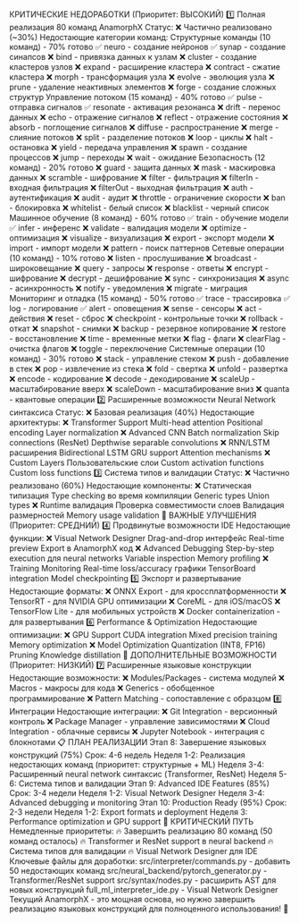 КРИТИЧЕСКИЕ НЕДОРАБОТКИ (Приоритет: ВЫСОКИЙ)
1️⃣ Полная реализация 80 команд AnamorphX
Статус: ❌ Частично реализовано (~30%)
Недостающие категории команд:
Структурные команды (10 команд) - 70% готово
✅ neuro - создание нейронов
✅ synap - создание синапсов
❌ bind - привязка данных к узлам
❌ cluster - создание кластеров узлов
❌ expand - расширение кластера
❌ contract - сжатие кластера
❌ morph - трансформация узла
❌ evolve - эволюция узла
❌ prune - удаление неактивных элементов
❌ forge - создание сложных структур
Управление потоком (15 команд) - 40% готово
✅ pulse - отправка сигналов
✅ resonate - активация резонанса
❌ drift - перенос данных
❌ echo - отражение сигналов
❌ reflect - отражение состояния
❌ absorb - поглощение сигналов
❌ diffuse - распространение
❌ merge - слияние потоков
❌ split - разделение потоков
❌ loop - циклы
❌ halt - остановка
❌ yield - передача управления
❌ spawn - создание процессов
❌ jump - переходы
❌ wait - ожидание
Безопасность (12 команд) - 20% готово
❌ guard - защита данных
❌ mask - маскировка данных
❌ scramble - шифрование
❌ filter - фильтрация
❌ filterIn - входная фильтрация
❌ filterOut - выходная фильтрация
❌ auth - аутентификация
❌ audit - аудит
❌ throttle - ограничение скорости
❌ ban - блокировка
❌ whitelist - белый список
❌ blacklist - черный список
Машинное обучение (8 команд) - 60% готово
✅ train - обучение модели
✅ infer - инференс
❌ validate - валидация модели
❌ optimize - оптимизация
❌ visualize - визуализация
❌ export - экспорт модели
❌ import - импорт модели
❌ pattern - поиск паттернов
Сетевые операции (10 команд) - 10% готово
❌ listen - прослушивание
❌ broadcast - широковещание
❌ query - запросы
❌ response - ответы
❌ encrypt - шифрование
❌ decrypt - дешифрование
❌ sync - синхронизация
❌ async - асинхронность
❌ notify - уведомления
❌ migrate - миграция
Мониторинг и отладка (15 команд) - 50% готово
✅ trace - трассировка
✅ log - логирование
✅ alert - оповещения
❌ sense - сенсоры
❌ act - действия
❌ reset - сброс
❌ checkpoint - контрольные точки
❌ rollback - откат
❌ snapshot - снимки
❌ backup - резервное копирование
❌ restore - восстановление
❌ time - временные метки
❌ flag - флаги
❌ clearFlag - очистка флагов
❌ toggle - переключение
Системные операции (10 команд) - 30% готово
❌ stack - управление стеком
❌ push - добавление в стек
❌ pop - извлечение из стека
❌ fold - свертка
❌ unfold - развертка
❌ encode - кодирование
❌ decode - декодирование
❌ scaleUp - масштабирование вверх
❌ scaleDown - масштабирование вниз
❌ quanta - квантовые операции
2️⃣ Расширенные возможности Neural Network синтаксиса
Статус: ❌ Базовая реализация (40%)
Недостающие архитектуры:
❌ Transformer Support
Multi-head attention
Positional encoding
Layer normalization
❌ Advanced CNN
Batch normalization
Skip connections (ResNet)
Depthwise separable convolutions
❌ RNN/LSTM расширения
Bidirectional LSTM
GRU support
Attention mechanisms
❌ Custom Layers
Пользовательские слои
Custom activation functions
Custom loss functions
3️⃣ Система типов и валидации
Статус: ❌ Частично реализовано (60%)
Недостающие компоненты:
❌ Статическая типизация
Type checking во время компиляции
Generic types
Union types
❌ Runtime валидация
Проверка совместимости слоев
Валидация размерностей
Memory usage validation
🚀 ВАЖНЫЕ УЛУЧШЕНИЯ (Приоритет: СРЕДНИЙ)
4️⃣ Продвинутые возможности IDE
Недостающие функции:
❌ Visual Network Designer
Drag-and-drop интерфейс
Real-time preview
Export в AnamorphX код
❌ Advanced Debugging
Step-by-step execution для neural networks
Variable inspection
Memory profiling
❌ Training Monitoring
Real-time loss/accuracy графики
TensorBoard integration
Model checkpointing
5️⃣ Экспорт и развертывание
Недостающие форматы:
❌ ONNX Export - для кроссплатформенности
❌ TensorRT - для NVIDIA GPU оптимизации
❌ CoreML - для iOS/macOS
❌ TensorFlow Lite - для мобильных устройств
❌ Docker containerization - для развертывания
6️⃣ Performance & Optimization
Недостающие оптимизации:
❌ GPU Support
CUDA integration
Mixed precision training
Memory optimization
❌ Model Optimization
Quantization (INT8, FP16)
Pruning
Knowledge distillation
🎨 ДОПОЛНИТЕЛЬНЫЕ ВОЗМОЖНОСТИ (Приоритет: НИЗКИЙ)
7️⃣ Расширенные языковые конструкции
Недостающие возможности:
❌ Modules/Packages - система модулей
❌ Macros - макросы для кода
❌ Generics - обобщенное программирование
❌ Pattern Matching - сопоставление с образцом
8️⃣ Интеграции
Недостающие интеграции:
❌ Git Integration - версионный контроль
❌ Package Manager - управление зависимостями
❌ Cloud Integration - облачные сервисы
❌ Jupyter Notebook - интеграция с блокнотами
📋 ПЛАН РЕАЛИЗАЦИИ
Этап 8: Завершение языковых конструкций (75%)
Срок: 4-6 недель
Неделя 1-2: Реализация недостающих команд (приоритет: структурные + ML)
Неделя 3-4: Расширенный neural network синтаксис (Transformer, ResNet)
Неделя 5-6: Система типов и валидации
Этап 9: Advanced IDE Features (85%)
Срок: 3-4 недели
Неделя 1-2: Visual Network Designer
Неделя 3-4: Advanced debugging и monitoring
Этап 10: Production Ready (95%)
Срок: 2-3 недели
Неделя 1-2: Export formats и deployment
Неделя 3: Performance optimization и GPU support
🎯 КРИТИЧЕСКИЙ ПУТЬ
Немедленные приоритеты:
🔥 Завершить реализацию 80 команд (50 команд осталось)
🔥 Transformer и ResNet support в neural backend
🔥 Система типов для валидации
🔥 Visual Network Designer для IDE
Ключевые файлы для доработки:
src/interpreter/commands.py - добавить 50 недостающих команд
src/neural_backend/pytorch_generator.py - Transformer/ResNet support
src/syntax/nodes.py - расширить AST для новых конструкций
full_ml_interpreter_ide.py - Visual Network Designer
Текущий AnamorphX - это мощная основа, но нужно завершить реализацию языковых конструкций для полноценного использования! 🚀
